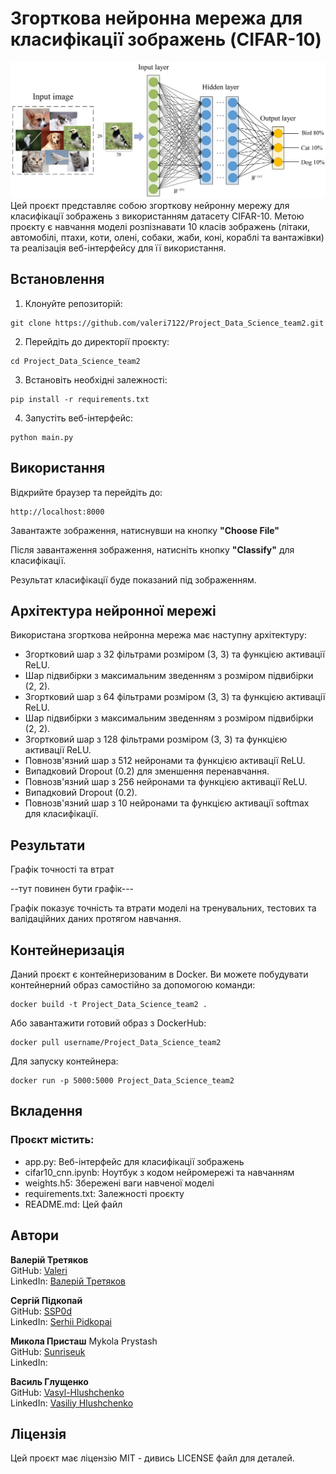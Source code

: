 # Згорткова нейронна мережа для класифікації зображень (CIFAR-10)

![Image](https://raw.githubusercontent.com/SSP0d/source/main/logo.webp)
Цей проєкт представляє собою згорткову нейронну мережу для класифікації зображень з використанням датасету CIFAR-10. Метою проєкту є навчання моделі розпізнавати 10 класів зображень (літаки, автомобілі, птахи, коти, олені, собаки, жаби, коні, кораблі та вантажівки) та реалізація веб-інтерфейсу для її використання.

## Встановлення

1. Клонуйте репозиторій:

```
git clone https://github.com/valeri7122/Project_Data_Science_team2.git
```

2. Перейдіть до директорії проєкту:

```
cd Project_Data_Science_team2
```

3. Встановіть необхідні залежності:

```
pip install -r requirements.txt
```

4. Запустіть веб-інтерфейс:

```
python main.py
```

## Використання

Відкрийте браузер та перейдіть до:

```
http://localhost:8000
```

Завантажте зображення, натиснувши на кнопку **"Choose File"**

Після завантаження зображення, натисніть кнопку **"Classify"** для класифікації.

Результат класифікації буде показаний під зображенням.

## Архітектура нейронної мережі

Використана згорткова нейронна мережа має наступну архітектуру:

- Згортковий шар з 32 фільтрами розміром (3, 3) та функцією активації ReLU.
- Шар підвибірки з максимальним зведенням з розміром підвибірки (2, 2).
- Згортковий шар з 64 фільтрами розміром (3, 3) та функцією активації ReLU.
- Шар підвибірки з максимальним зведенням з розміром підвибірки (2, 2).
- Згортковий шар з 128 фільтрами розміром (3, 3) та функцією активації ReLU.
- Повнозв'язний шар з 512 нейронами та функцією активації ReLU.
- Випадковий Dropout (0.2) для зменшення перенавчання.
- Повнозв'язний шар з 256 нейронами та функцією активації ReLU.
- Випадковий Dropout (0.2).
- Повнозв'язний шар з 10 нейронами та функцією активації softmax для класифікації.

## Результати

Графік точності та втрат

--тут повинен бути графік---

Графік показує точність та втрати моделі на тренувальних, тестових та валідаційних даних протягом навчання.

## Контейнеризація

Даний проєкт є контейнеризованим в Docker. Ви можете побудувати контейнерний образ самостійно за допомогою команди:

```
docker build -t Project_Data_Science_team2 .
```

Або завантажити готовий образ з DockerHub:

```
docker pull username/Project_Data_Science_team2
```

Для запуску контейнера:

```
docker run -p 5000:5000 Project_Data_Science_team2
```

## Вкладення

### Проєкт містить:

- app.py: Веб-інтерфейс для класифікації зображень
- cifar10_cnn.ipynb: Ноутбук з кодом нейромережі та навчанням
- weights.h5: Збережені ваги навченої моделі
- requirements.txt: Залежності проєкту
- README.md: Цей файл

## Автори

**Валерій Третяков**  
GitHub: [Valeri](https://github.com/valeri7122)  
LinkedIn: [Валерій Третяков](https://www.linkedin.com/in/валерій-третяков-512a9a275/)

**Сергій Підкопай**  
GitHub: [SSP0d](https://github.com/SSP0d)  
LinkedIn: [Serhii Pidkopai](https://www.linkedin.com/in/serhii-pidkopai-1734b7243/)

**Микола Присташ**
Mykola Prystash  
GitHub: [Sunriseuk](https://github.com/Sunriseuk)  
LinkedIn:

**Василь Глущенко**  
GitHub: [Vasyl-Hlushchenko](https://github.com/Vasyl-Hlushchenko)  
LinkedIn: [Vasiliy Hlushchenko](https://www.linkedin.com/in/vasiliy-hlushchenko/)

## Ліцензія

Цей проєкт має ліцензію MIT - дивись LICENSE файл для деталей.
